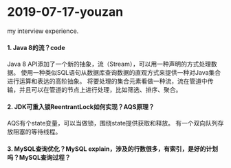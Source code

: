 # 2019-07-17-youzan
my interview experience.

#### 1. Java 8的流？code
Java 8 API添加了一个新的抽象，流（Stream），可以用一种声明的方式处理数据。
使用一种类似SQL语句从数据库查询数据的直观方式来提供一种对Java集合进行运算和表达的高阶抽象。
将要处理的集合元素看做一种流，流在管道中传输，并且可以在管道的节点上进行处理，比如筛选、排序、聚合。

#### 2. JDK可重入锁ReentrantLock如何实现？AQS原理？
AQS有个state变量，可以当做锁，围绕state提供获取和释放。
有一个双向队列存放阻塞的等待线程。

#### 3. MySQL查询优化？MySQL explain，涉及的行数很多，有索引，是好的计划吗？MySQL查询过程？
